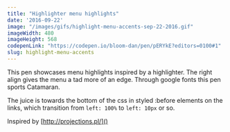 ```yaml
---
title: "Highlighter menu highlights"
date: '2016-09-22'
image: "/images/gifs/highlight-menu-accents-sep-22-2016.gif"
imageWidth: 480
imageHeight: 568
codepenLink: "https://codepen.io/bloom-dan/pen/pERYkE?editors=0100#1"
slug: highlight-menu-accents
---
```


This pen showcases menu highlights inspired by a highlighter. The right align gives the menu a tad more of an edge. Through google fonts this pen sports Catamaran.

The juice is towards the bottom of the css in styled :before elements on the links, which transition from `left: 100%` to `left: 10px` or so.

Inspired by [http://projections.pl/]()
